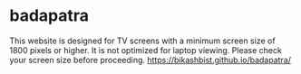 ﻿# badapatra
This website is designed for TV screens with a minimum screen size of 1800 pixels or higher. It is not optimized for laptop viewing. Please check your screen size before proceeding.
 https://bikashbist.github.io/badapatra/
